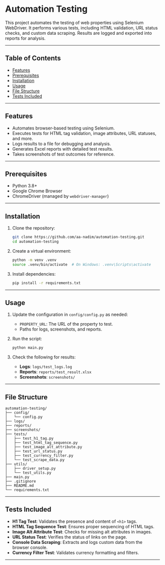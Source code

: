 # Automation Testing

This project automates the testing of web properties using Selenium WebDriver. It performs various tests, including HTML validation, URL status checks, and custom data scraping. Results are logged and exported into reports for analysis.

---

## Table of Contents

- [Features](#features)
- [Prerequisites](#prerequisites)
- [Installation](#installation)
- [Usage](#usage)
- [File Structure](#file-structure)
- [Tests Included](#tests-included)

---

## Features

- Automates browser-based testing using Selenium.
- Executes tests for HTML tag validation, image attributes, URL statuses, and more.
- Logs results to a file for debugging and analysis.
- Generates Excel reports with detailed test results.
- Takes screenshots of test outcomes for reference.

---

## Prerequisites

- Python 3.8+
- Google Chrome Browser
- ChromeDriver (managed by `webdriver-manager`)

---

## Installation

1. Clone the repository:
    ```bash
    git clone https://github.com/aa-nadim/automation-testing.git
    cd automation-testing
    ```

2. Create a virtual environment:
    ```bash
    python -m venv .venv
    source .venv/bin/activate  # On Windows: .venv\Scripts\activate
    ```

3. Install dependencies:
    ```bash
    pip install -r requirements.txt
    ```

---

## Usage

1. Update the configuration in `config/config.py` as needed:
   - `PROPERTY_URL`: The URL of the property to test.
   - Paths for logs, screenshots, and reports.

2. Run the script:
    ```bash
    python main.py
    ```

3. Check the following for results:
   - **Logs**: `logs/test_logs.log`
   - **Reports**: `reports/test_result.xlsx`
   - **Screenshots**: `screenshots/`

---

## File Structure

```plaintext
automation-testing/
├── config/
│   └── config.py          
├── logs/                  
├── reports/               
├── screenshots/           
├── tests/  
│   ├── test_h1_tag.py   
│   ├── test_html_tag_sequence.py   
│   ├── test_image_alt_attribute.py  
│   ├── test_url_status.py  
│   ├── test_currency_filter.py  
│   └── test_scrape_data.py              
├── utils/
│   ├── driver_setup.py    
│   └── test_utils.py
├── main.py                
├── .gitignore             
├── README.md              
└── requirements.txt       
```

---

## Tests Included

- **H1 Tag Test**: Validates the presence and content of `<h1>` tags.
- **HTML Tag Sequence Test**: Ensures proper sequencing of HTML tags.
- **Image Alt Attribute Test**: Checks for missing alt attributes in images.
- **URL Status Test**: Verifies the status of links on the page.
- **Console Data Scraping**: Extracts and logs custom data from the browser console.
- **Currency Filter Test**: Validates currency formatting and filters.
---



